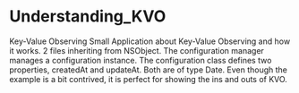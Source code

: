 # Understanding_KVO
Key-Value Observing
Small Application about Key-Value Observing and how it works.
2 files inheriting from NSObject. The configuration manager manages a configuration instance. The configuration class defines
two properties, createdAt and updateAt. Both are of type Date. 
Even though the example is a bit contrived, it is perfect for showing the ins and outs of KVO.
